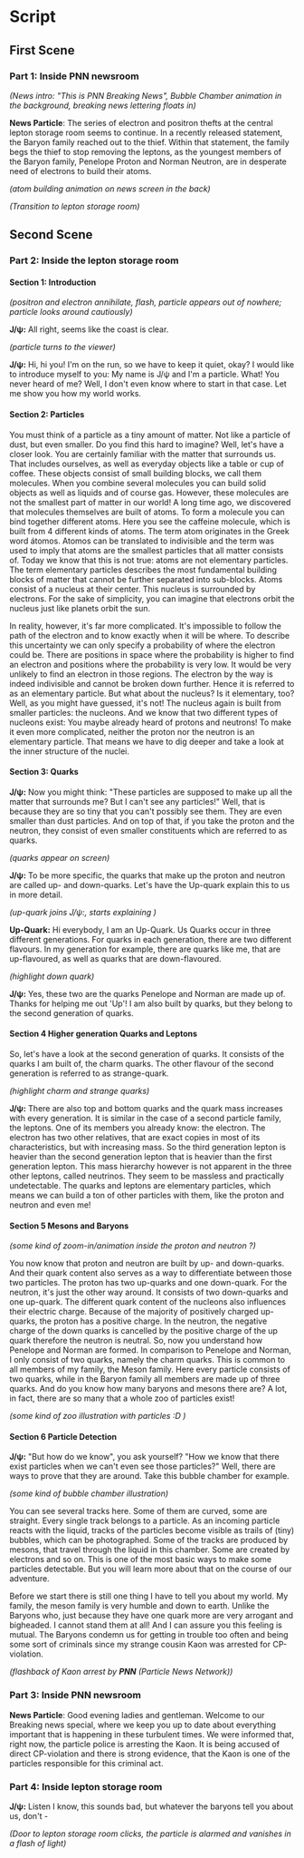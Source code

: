 # Script

## First Scene

### Part 1: Inside PNN newsroom

*(News intro: "This is PNN Breaking News", Bubble Chamber animation in the background, breaking news lettering floats in)*

**News Particle**: The series of electron and positron thefts at the central lepton storage room seems to continue. In a recently released statement, the Baryon family reached out to the thief. Within that statement, the family begs the thief to stop removing the leptons, as the youngest members of the Baryon family, Penelope Proton and Norman Neutron, are in desperate need of electrons to build their atoms.

*(atom building animation on news screen in the back)*

*(Transition to lepton storage room)*

## Second Scene

### Part 2: Inside the lepton storage room

#### Section 1: Introduction

*(positron and electron annihilate, flash, particle appears out of nowhere; particle looks around cautiously)*

**J/&psi;:** All right, seems like the coast is clear.

*(particle turns to the viewer)*

**J/&psi;:** Hi, hi you! I'm on the run, so we have to keep it quiet, okay? I would like to introduce myself to you: My name is J/&psi; and I'm a particle. 
What! You never heard of me? Well, I don't even know where to start in that case. 
Let me show you how my world works. 

#### Section 2: Particles

You must think of a particle as a tiny amount of matter. Not like a particle of dust, but even smaller. 
Do you find this hard to imagine? Well, let's have a closer look. 
You are certainly familiar with the matter that surrounds us. That includes ourselves, as well as everyday objects like a table or cup of coffee. These objects consist of small building blocks, we call them molecules. When you combine several molecules you can build solid objects as well as liquids and of course gas. However, these molecules are not the smallest part of matter in our world! 
A long time ago, we discovered that molecules themselves are built of atoms. To form a molecule you can bind together different atoms. Here you see the caffeine molecule, which is built from 4 different kinds of atoms. The term atom originates in the Greek word átomos. Atomos can be translated to indivisible and the term was used to imply that atoms are the smallest particles that all matter consists of. Today we know that this is not true: atoms are not elementary particles. The term elementary particles describes the most fundamental building blocks of matter that cannot be further separated into sub-blocks.
Atoms consist of a nucleus at their center. This nucleus is surrounded by electrons. For the sake of simplicity, you can imagine that electrons orbit the nucleus just like planets orbit the sun. 

In reality, however, it's far more complicated. It's impossible to follow the path of the electron and to know exactly when it will be where. To describe this uncertainty we can only specify a probability of where the electron could be. There are positions in space where the probability is higher to find an electron and positions where the probability is very low. It would be very unlikely to find an electron in those regions.
The electron by the way is indeed indivisible and cannot be broken down further. Hence it is referred to as an elementary particle. But what about the nucleus? Is it elementary, too? Well, as you might have guessed, it's not! The nucleus again is built from smaller particles: the nucleons. And we know that two different types of nucleons exist: You maybe already heard of protons and neutrons! To make it even more complicated, neither the proton nor the neutron is an elementary particle. That means we have to dig deeper and take a look at the inner structure of the nuclei.


#### Section 3: Quarks

**J/&psi;:** Now you might think: "These particles are supposed to make up all the matter that surrounds me? But I can't see any particles!"
 Well, that is because they are so tiny that you can't possibly see them. They are even smaller than dust particles. And on top of that, if you take the proton and the neutron, they consist of even smaller constituents which are referred to as quarks. 

*(quarks appear on screen)*

**J/&psi;:** To be more specific, the quarks that make up the proton and neutron are called up- and down-quarks. 
Let's have the Up-quark explain this to us in more detail.

*(up-quark joins J/&psi;:, starts explaining )*

**Up-Quark:** Hi everybody, I am an Up-Quark. Us Quarks occur in three different generations. For quarks in each generation, there are two different flavours. In my generation for example, there are quarks like me, that are up-flavoured, as well as quarks that are down-flavoured.

*(highlight down quark)*

**J/&psi;:** Yes, these two are the quarks Penelope and Norman are made up of. Thanks for helping me out 'Up'!
I am also built by quarks, but they belong to the second generation of quarks. 

#### Section 4 Higher generation Quarks and Leptons

So, let's have a look at the second generation of quarks. It consists of the quarks I am built of, the charm quarks. The other flavour of the second generation is referred to as strange-quark. 

*(highlight charm and strange quarks)*

**J/&psi;:** There are also top and bottom quarks and the quark mass increases with every generation. It is similar in the case of a second particle family, the leptons. One of its members you already know: the electron. The electron has two other relatives, that are exact copies in most of its characteristics, but with increasing mass. So the third generation lepton is heavier than the second generation lepton that is heavier than the first generation lepton. This mass hierarchy however is not apparent in the three other leptons, called neutrinos. They seem to be massless and practically undetectable. The quarks and leptons are elementary particles, which means we can build a ton of other particles with them, like the proton and neutron and even me! 
#### Section 5 Mesons and Baryons

*(some kind of zoom-in/animation inside the proton and neutron ?)*

You now know that proton and neutron are built by up- and down-quarks. And their quark content also serves as a way to differentiate between those two particles. The proton has two up-quarks and one down-quark. For the neutron, it's just the other way around. It consists of two down-quarks and one up-quark. The different quark content of the nucleons also influences their electric charge. Because of the majority of positively charged up-quarks, the proton has a positive charge. In the neutron, the negative charge of the down quarks is cancelled by the positive charge of the up quark therefore the neutron is neutral.
So, now you understand how Penelope and Norman are formed.
In comparison to Penelope and Norman, I only consist of two quarks, namely the charm quarks.
This is common to all members of my family, the Meson family. Here every particle consists of two quarks, while in the Baryon family all members are made up of three quarks. And do you know how many baryons and mesons there are? A lot, in fact, there are so many that a whole zoo of particles exist!

*(some kind of zoo illustration with particles :D )*

#### Section 6 Particle Detection

**J/&psi;:** "But how do we know", you ask yourself? "How we know that there exist particles when we can't even see those particles?"
Well, there are ways to prove that they are around. Take this bubble chamber for example. 

*(some kind of bubble chamber illustration)*

You can see several tracks here. Some of them are curved, some are straight. Every single track belongs to a particle. 
As an incoming particle reacts with the liquid, tracks of the particles become visible as trails of (tiny) bubbles, which can be photographed.
Some of the tracks are produced by mesons, that travel through the liquid in this chamber. 
Some are created by electrons and so on. This is one of the most basic ways to make some particles detectable. But you will learn more about that on the course of our adventure. 

Before we start there is still one thing I have to tell you about my world. 
My family, the meson family is very humble and down to earth. Unlike the Baryons who, just because they have one quark more are very arrogant and bigheaded. I cannot stand them at all! 
And I can assure you this feeling is mutual. The Baryons condemn us for getting in trouble too often and being some sort of criminals since my strange cousin Kaon was arrested for CP-violation. 

*(flashback of Kaon arrest by __PNN__ (Particle News Network))*

### Part 3: Inside PNN newsroom

**News Particle**: Good evening ladies and gentleman. Welcome to our Breaking news special, where we keep you up to date about everything important that is happening in these turbulent times.
We were informed that, right now, the particle police is arresting the Kaon. It is being accused of direct CP-violation and there is strong evidence, that the Kaon is one of the particles responsible for this criminal act.


### Part 4: Inside lepton storage room

**J/&psi;:** Listen I know, this sounds bad, but whatever the baryons tell you about us, don't -

*(Door to lepton storage room clicks, the particle is alarmed and vanishes in a flash of light)*
